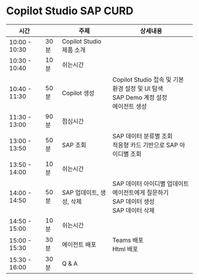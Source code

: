 # Copilot Studio SAP CURD

| 시간          |      | 주제                     | 상세내용                                                                                    |
| ------------- | ---- | ------------------------ | -------------------------------------------------------------------------------------------- |
| 10:00 - 10:30 | 30분 | Copilot Studio 제품 소개 |                                                                                              |
| 10:30 - 10:40 | 10분 | 쉬는시간                 |                                                                                              |
| 10:40 - 11:30 | 50분 | Copilot 생성             | Copilot Studio 접속 및 기본 환경 설정 및 UI 탐색 </br>SAP Demo 계정 설정</br>에이전트 생성    |
| 11:30 - 13:00 | 90분 | 점심시간                 |                                                                                              |
| 13:00 - 13:50 | 50분 | SAP 조회                 | SAP 데이터 분류별 조회</br>적응형 카드 기반으로 SAP 아이디별 조회                             |
| 13:50 - 14:00 | 10분 | 쉬는시간                 |                                                                                              |
| 14:00 - 14:50 | 50분 | SAP 업데이트, 생성, 삭제 | SAP 데이터 아이디별 업데이트</br>에이전트에게 질문하기</br>SAP 데이터 생성</br>SAP 데이터 삭제 |
| 14:50 - 15:00 | 10분 | 쉬는시간                 |                                                                                              |
| 15:00 - 15:30 | 30분 | 에이전트 배포            | Teams 배포</br>Html 배포                                                                     |
| 15:30 - 16:00 | 30분 | Q & A                    |                                                                                              |


